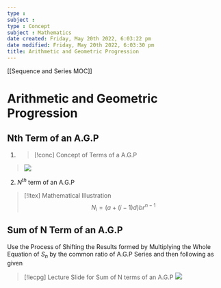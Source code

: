 ```yaml
---
type : 
subject : 
type : Concept
subject : Mathematics
date created: Friday, May 20th 2022, 6:03:22 pm
date modified: Friday, May 20th 2022, 6:03:30 pm
title: Arithmetic and Geometric Progression
---
```

[[Sequence and Series MOC]]

# Arithmetic and Geometric Progression




## Nth Term of an A.G.P
1. >[!conc] Concept of Terms of a A.G.P
>![](https://i.imgur.com/ZZQZkYf.png)

2. $N^{th}$ term of an A.G.P
>[!ltex] Mathematical Illustration
>$$N_i=(a+(i-1)d)br^{n-1}$$



## Sum of N Term of an A.G.P
Use the Process of Shifting the Results formed by Multiplying the Whole Equation of $S_n$ by the common ratio of A.G.P Series and then following as given

>[!lecpg] Lecture Slide for Sum of N terms of an A.G.P
>![](https://i.imgur.com/P5PuQmD.png)
